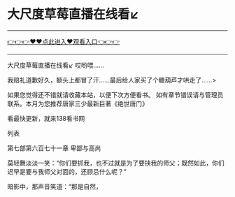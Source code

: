 # 大尺度草莓直播在线看↙

<hr/> <a href="https://github.com/kiuhd/dfrw/issues/1">👉👉👉♥♥点此进入♥观看入口👈👉👉</a><hr/>

大尺度草莓直播在线看↙
哎哟喂……

我赔礼道歉好久，额头上都冒了汗……最后给人家买了个糖葫芦才哄走了……>

如果您觉得还不错就请收藏本站，以便下次方便看书。 如有章节错误请与管理员联系。本月为您推荐唐家三少最新巨著《绝世唐门》

看最快更新，就来138看书网

列表

第七部第六百七十一章 卑鄙与高尚

莫轻舞淡淡一笑：“你们要抓我，也不过就是为了要挟我的师父；既然如此，你们迟早是要与我师父对面的，还顾忌什么呢？”

暗影中，那声音笑道：“那是自然，

